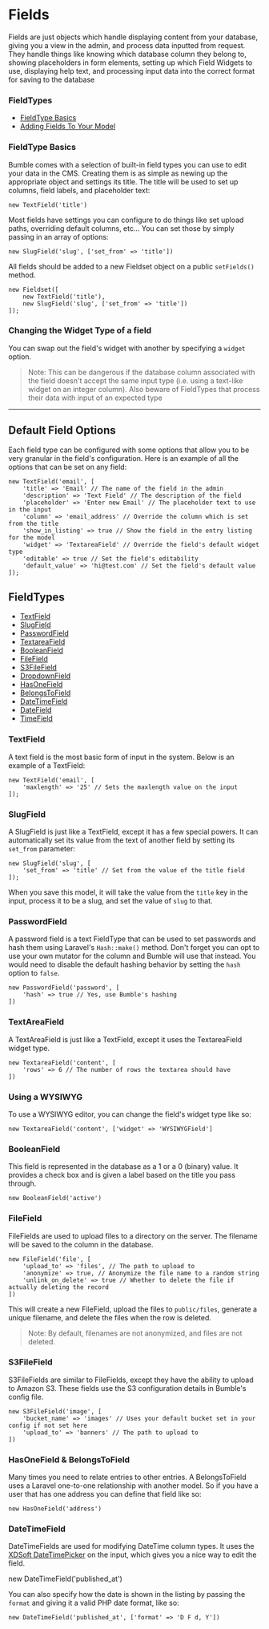 # Fields

Fields are just objects which handle displaying content from your database, giving you a view in the admin, and process data inputted from request. They handle things like knowing which database column they belong to, showing placeholders in form elements, setting up which Field Widgets to use, displaying help text, and processing input data into the correct format for saving to the database

### FieldTypes

- [FieldType Basics](#fieldtype-basics)
- [Adding Fields To Your Model](#adding-fields)

<a name="fieldtype-basics"></a>
### FieldType Basics

Bumble comes with a selection of built-in field types you can use to edit your data in the CMS. Creating them is as simple as newing up the appropriate object and settings its title. The title will be used to set up columns, field labels, and placeholder text:

    new TextField('title')

Most fields have settings you can configure to do things like set upload paths, overriding default columns, etc... You can set those by simply passing in an array of options:

    new SlugField('slug', ['set_from' => 'title'])

All fields should be added to a new Fieldset object on a public `setFields()` method.

    new Fieldset([
        new TextField('title'),
        new SlugField('slug', ['set_from' => 'title'])
    ]);

### Changing the Widget Type of a field

You can swap out the field's widget with another by specifying a `widget` option.

> Note: This can be dangerous if the database column associated with the field doesn't accept the same input type (i.e. using a text-like widget on an integer column). Also beware of FieldTypes that process their data with input of an expected type

___

## Default Field Options

Each field type can be configured with some options that allow you to be very granular in the field's configuration. Here is an example of all the options that can be set on any field:

    new TextField('email', [
        'title' => 'Email' // The name of the field in the admin
        'description' => 'Text Field' // The description of the field
        'placeholder' => 'Enter new Email' // The placeholder text to use in the input
        'column' => 'email_address' // Override the column which is set from the title
        'show_in_listing' => true // Show the field in the entry listing for the model
        'widget' => 'TextareaField' // Override the field's default widget type
        'editable' => true // Set the field's editability
        'default_value' => 'hi@test.com' // Set the field's default value
    ]);

## FieldTypes

- [TextField](#textfield)
- [SlugField](#slugfield)
- [PasswordField](#passwordfield)
- [TextareaField](#textareafield)
- [BooleanField](#booleanfield)
- [FileField](#filefield)
- [S3FileField](#s3filefield)
- [DropdownField](#dropdownField)
- [HasOneField](#hasonefield)
- [BelongsToField](#belongstofield)
- [DateTimeField](#datetimefield)
- [DateField](#datefield)
- [TimeField](#timefield)

<a name="textfield"></a>
### TextField

A text field is the most basic form of input in the system. Below is an example of a TextField:

    new TextField('email', [
        'maxlength' => '25' // Sets the maxlength value on the input
    ]);

<a name="slugfield"></a>
### SlugField

A SlugField is just like a TextField, except it has a few special powers. It can automatically set its value from the text of another field by setting its `set_from` parameter:

    new SlugField('slug', [
        'set_from' => 'title' // Set from the value of the title field
    ]);

When you save this model, it will take the value from the `title` key in the input, process it to be a slug, and set the value of `slug` to that.

<a name="passwordfield"></a>
### PasswordField

A password field is a text FieldType that can be used to set passwords and hash them using Laravel's ```Hash::make()``` method. Don't forget you can opt to use your own mutator for the column and Bumble will use that instead. You would need to disable the default hashing behavior by setting the ```hash``` option to ```false```.

    new PasswordField('password', [
        'hash' => true // Yes, use Bumble's hashing
    ])

<a name="textareafield"></a>
### TextAreaField

A TextAreaField is just like a TextField, except it uses the TextareaField widget type.

    new TextareaField('content', [
        'rows' => 6 // The number of rows the textarea should have
    ])

### Using a WYSIWYG
To use a WYSIWYG editor, you can change the field's widget type like so:

    new TextareaField('content', ['widget' => 'WYSIWYGField']

<a name="booleanfield"></a>
### BooleanField

This field is represented in the database as a 1 or a 0 (binary) value. It provides a check box and is given a label based on the title you pass through.

    new BooleanField('active')

<a name="filefield"></a>
### FileField

FileFields are used to upload files to a directory on the server. The filename will be saved to the column in the database.

    new FileField('file', [
        'upload_to' => 'files', // The path to upload to
        'anonymize' => true, // Anonymize the file name to a random string
        'unlink_on_delete' => true // Whether to delete the file if actually deleting the record
    ])

This will create a new FileField, upload the files to ```public/files```, generate a unique filename, and delete the files when the row is deleted.

> Note: By default, filenames are not anonymized, and files are not deleted.

<a name="s3filefield"></a>
### S3FileField

S3FileFields are similar to FileFields, except they have the ability to upload to Amazon S3. These fields use the S3 configuration details in Bumble's config file.

    new S3FileField('image', [
        'bucket_name' => 'images' // Uses your default bucket set in your config if not set here
        'upload_to' => 'banners' // The path to upload to
    ])

<a name="hasonefield"></a>
### HasOneField &amp; BelongsToField

Many times you need to relate entries to other entries. A BelongsToField uses a Laravel one-to-one relationship with another model. So if you have a user that has one address you can define that field like so:

    new HasOneField('address')

<a name="datetimefield"></a>
### DateTimeField

DateTimeFields are used for modifying DateTime column types. It uses the [XDSoft DateTimePicker](http://xdsoft.net/jqplugins/datetimepicker/) on the input, which gives you a nice way to edit the field.

new DateTimeField('published_at')

You can also specify how the date is shown in the listing by passing the ```format``` and giving it a valid PHP date format, like so:

    new DateTimeField('published_at', ['format' => 'D F d, Y'])
